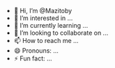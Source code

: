 - 👋 Hi, I’m @Mazitoby
- 👀 I’m interested in ...
- 🌱 I’m currently learning ...
- 💞️ I’m looking to collaborate on ...
- 📫 How to reach me ...
- 😄 Pronouns: ...
- ⚡ Fun fact: ...

<!---
Mazitoby/Mazitoby is a ✨ special ✨ repository because its `README.md` (this file) appears on your GitHub profile.
You can click the Preview link to take a look at your changes.
--->
